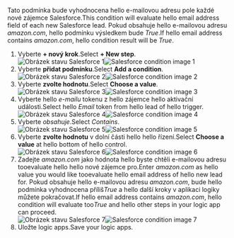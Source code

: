 <span data-ttu-id="921b1-101">Tato podmínka bude vyhodnocena hello e-mailovou adresu pole každé nové zájemce Salesforce.</span><span class="sxs-lookup"><span data-stu-id="921b1-101">This condition will evaluate hello email address field of each new Salesforce lead.</span></span> <span data-ttu-id="921b1-102">Pokud obsahuje hello e-mailovou adresu *amazon.com*, hello podmínku výsledkem bude *True*.</span><span class="sxs-lookup"><span data-stu-id="921b1-102">If hello email address contains *amazon.com*, hello condition result will be *True*.</span></span>

1. <span data-ttu-id="921b1-103">Vyberte **+ nový krok**.</span><span class="sxs-lookup"><span data-stu-id="921b1-103">Select **+ New step**.</span></span>  
   <span data-ttu-id="921b1-104">![Obrázek stavu Salesforce 1](./media/connectors-create-api-salesforce/condition-1.png)</span><span class="sxs-lookup"><span data-stu-id="921b1-104">![Salesforce condition image 1](./media/connectors-create-api-salesforce/condition-1.png)</span></span>   
2. <span data-ttu-id="921b1-105">Vyberte **přidat podmínku**.</span><span class="sxs-lookup"><span data-stu-id="921b1-105">Select **Add a condition**.</span></span>    
   <span data-ttu-id="921b1-106">![Obrázek stavu Salesforce 2](./media/connectors-create-api-salesforce/condition-2.png)</span><span class="sxs-lookup"><span data-stu-id="921b1-106">![Salesforce condition image 2](./media/connectors-create-api-salesforce/condition-2.png)</span></span>  
3. <span data-ttu-id="921b1-107">Vyberte **zvolte hodnotu**.</span><span class="sxs-lookup"><span data-stu-id="921b1-107">Select **Choose a value**.</span></span>    
   <span data-ttu-id="921b1-108">![Obrázek stavu Salesforce 3](./media/connectors-create-api-salesforce/condition-3.png)</span><span class="sxs-lookup"><span data-stu-id="921b1-108">![Salesforce condition image 3](./media/connectors-create-api-salesforce/condition-3.png)</span></span>  
4. <span data-ttu-id="921b1-109">Vyberte hello *e-mailu* tokenu z hello zájemce hello aktivační události.</span><span class="sxs-lookup"><span data-stu-id="921b1-109">Select hello *Email* token from hello lead of hello trigger.</span></span>    
   <span data-ttu-id="921b1-110">![Obrázek stavu Salesforce 4](./media/connectors-create-api-salesforce/condition-4.png)</span><span class="sxs-lookup"><span data-stu-id="921b1-110">![Salesforce condition image 4](./media/connectors-create-api-salesforce/condition-4.png)</span></span>  
5. <span data-ttu-id="921b1-111">Vyberte *obsahuje*.</span><span class="sxs-lookup"><span data-stu-id="921b1-111">Select *Contains*.</span></span>      
   <span data-ttu-id="921b1-112">![Obrázek stavu Salesforce 5](./media/connectors-create-api-salesforce/condition-5.png)</span><span class="sxs-lookup"><span data-stu-id="921b1-112">![Salesforce condition image 5](./media/connectors-create-api-salesforce/condition-5.png)</span></span>  
6. <span data-ttu-id="921b1-113">Vyberte **zvolte hodnotu** v dolní části hello hello řízení.</span><span class="sxs-lookup"><span data-stu-id="921b1-113">Select **Choose a value** at hello bottom of hello control.</span></span>     
   <span data-ttu-id="921b1-114">![Obrázek stavu Salesforce 6](./media/connectors-create-api-salesforce/condition-6.png)</span><span class="sxs-lookup"><span data-stu-id="921b1-114">![Salesforce condition image 6](./media/connectors-create-api-salesforce/condition-6.png)</span></span>  
7. <span data-ttu-id="921b1-115">Zadejte *amazon.com* jako hodnota hello byste chtěli e-mailovou adresu tooevaluate hello hello nové zájemce pro.</span><span class="sxs-lookup"><span data-stu-id="921b1-115">Enter *amazon.com* as hello value you would like tooevaluate hello email address of hello new lead for.</span></span> <span data-ttu-id="921b1-116">Pokud obsahuje hello e-mailovou adresu *amazon.com*, bude hello podmínka vyhodnocena příliš*True* a hello další kroky v aplikaci logiky můžete pokračovat.</span><span class="sxs-lookup"><span data-stu-id="921b1-116">If hello email address contains *amazon.com*, hello condition will evaluate too*True* and hello other steps in your logic app can proceed.</span></span>    
   <span data-ttu-id="921b1-117">![Obrázek stavu Salesforce 7](./media/connectors-create-api-salesforce/condition-7.png)</span><span class="sxs-lookup"><span data-stu-id="921b1-117">![Salesforce condition image 7](./media/connectors-create-api-salesforce/condition-7.png)</span></span>  
8. <span data-ttu-id="921b1-118">Uložte logic apps.</span><span class="sxs-lookup"><span data-stu-id="921b1-118">Save your logic apps.</span></span>  

